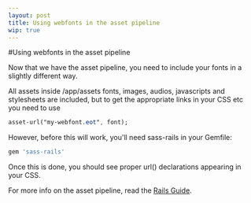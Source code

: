 ```yaml
---
layout: post
title: Using webfonts in the asset pipeline
wip: true
---
```

#Using webfonts in the asset pipeline

Now that we have the asset pipeline, you need to include your fonts in a slightly different way.

All assets inside /app/assets fonts, images, audios, javascripts and stylesheets are included, but to get the appropriate links in your CSS etc you need to use

```sass
asset-url("my-webfont.eot", font);
```

However, before this will work, you'll need sass-rails in your Gemfile:

```ruby
gem 'sass-rails'
```

Once this is done, you should see proper url() declarations appearing in your CSS.

For more info on the asset pipeline, read the [Rails Guide][].


[Rails Guide]: http://guides.rubyonrails.org/asset_pipeline.html
